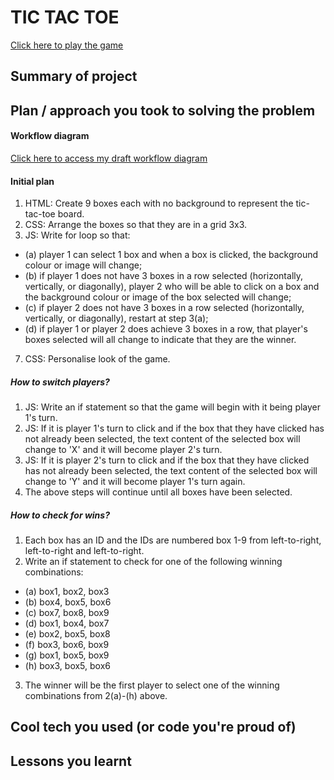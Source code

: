 # TIC TAC TOE
<a href="https://kduong888.github.io/tic-tac-toe/">Click here to play the game</a>
## Summary of project
## Plan / approach you took to solving the problem
#### Workflow diagram
<a href="https://lucid.app/lucidchart/dd978809-07c9-46cf-9348-ef2e0fe6c210/view?page=XlBbtYGhxJeP&invitationId=inv_326799b7-bbfd-4f88-b634-e5a16dff7d62#"> Click here to access my draft workflow diagram</a>
#### Initial plan
1. HTML: Create 9 boxes each with no background to represent the tic-tac-toe board.
2. CSS: Arrange the boxes so that they are in a grid 3x3.
3. JS: Write for loop so that: 
- (a) player 1 can select 1 box and when a box is clicked, the background colour or image will change; 
- (b) if player 1 does not have 3 boxes in a row selected (horizontally, vertically, or diagonally), player 2 who will be able to click on a box and the background colour or image of the box selected will change;
- (c) if player 2 does not have 3 boxes in a row selected (horizontally, vertically, or diagonally), restart at step 3(a);
- (d) if player 1 or player 2 does achieve 3 boxes in a row, that player's boxes selected will all change to indicate that they are the winner.
7. CSS: Personalise look of the game.
##### How to switch players?
1. JS: Write an if statement so that the game will begin with it being player 1's turn. 
2. JS: If it is player 1's turn to click and if the box that they have clicked has not already been selected, the text content of the selected box will change to 'X' and it will become player 2's turn.
3. JS: If it is player 2's turn to click and if the box that they have clicked has not already been selected, the text content of the selected box will change to 'Y' and it will become player 1's turn again. 
4. The above steps will continue until all boxes have been selected.
##### How to check for wins?
1. Each box has an ID and the IDs are numbered box 1-9 from left-to-right, left-to-right and left-to-right.
2. Write an if statement to check for one of the following winning combinations:
- (a) box1, box2, box3
- (b) box4, box5, box6
- (c) box7, box8, box9
- (d) box1, box4, box7
- (e) box2, box5, box8
- (f) box3, box6, box9
- (g) box1, box5, box9
- (h) box3, box5, box6
3. The winner will be the first player to select one of the winning combinations from 2(a)-(h) above.
## Cool tech you used (or code you're proud of)
## Lessons you learnt
